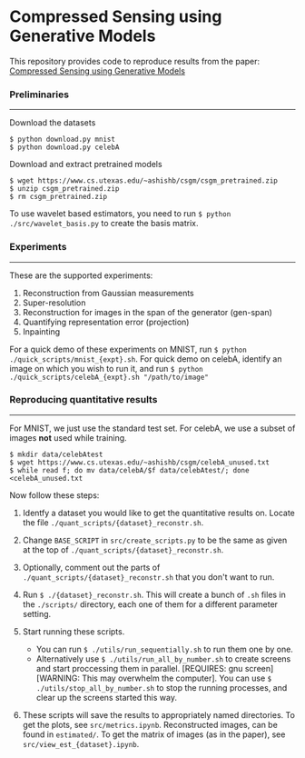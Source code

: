 # Compressed Sensing using Generative Models

This repository provides code to reproduce results from the paper: [Compressed Sensing using Generative Models](https://arxiv.org/abs/1703.03208)

### Preliminaries
---

Download the datasets
```shell
$ python download.py mnist
$ python download.py celebA
```

Download and extract pretrained models

```shell
$ wget https://www.cs.utexas.edu/~ashishb/csgm/csgm_pretrained.zip
$ unzip csgm_pretrained.zip
$ rm csgm_pretrained.zip
```

To use wavelet based estimators, you need to run ```$ python ./src/wavelet_basis.py``` to create the basis matrix.

### Experiments
---
These are the supported experiments:

1. Reconstruction from Gaussian measurements
2. Super-resolution
3. Reconstruction for images in the span of the generator (gen-span)
4. Quantifying representation error (projection)
5. Inpainting

For a quick demo of these experiments on MNIST, run ```$ python ./quick_scripts/mnist_{expt}.sh```. For quick demo on celebA, identify an image on which you wish to run it, and run ```$ python ./quick_scripts/celebA_{expt}.sh "/path/to/image"```

### Reproducing quantitative results
---

For MNIST, we just use the standard test set. For celebA, we use a subset of images **not** used while training.
```shell
$ mkdir data/celebAtest
$ wget https://www.cs.utexas.edu/~ashishb/csgm/celebA_unused.txt
$ while read f; do mv data/celebA/$f data/celebAtest/; done <celebA_unused.txt
```

Now follow these steps:

1. Identfy a dataset you would like to get the quantitative results on. Locate the file ```./quant_scripts/{dataset}_reconstr.sh```.

2. Change ```BASE_SCRIPT``` in ```src/create_scripts.py``` to be the same as given at the top of ```./quant_scripts/{dataset}_reconstr.sh```.

3. Optionally, comment out the parts of ```./quant_scripts/{dataset}_reconstr.sh``` that you don't want to run.

4. Run  ```$ ./{dataset}_reconstr.sh```. This will create a bunch of ```.sh``` files in the ```./scripts/``` directory, each one of them for a different parameter setting.

5. Start running these scripts.
    - You can run ```$ ./utils/run_sequentially.sh``` to run them one by one.
    - Alternatively use ```$ ./utils/run_all_by_number.sh``` to create screens and start proccessing them in parallel. [REQUIRES: gnu screen][WARNING: This may overwhelm the computer]. You can use ```$ ./utils/stop_all_by_number.sh``` to stop the running processes, and clear up the screens started this way.

6. These scripts will save the results to appropriately named directories. To get the plots, see ```src/metrics.ipynb```. Reconstructed images, can be found in ```estimated/```. To get the matrix of images (as in the paper), see ```src/view_est_{dataset}.ipynb```.
